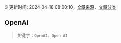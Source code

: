 :alarm_clock: 更新时间: 2024-04-18 08:00:10。[文章来源](/README.md)、[文章分类](/TAGS.md)

## OpenAI


> 关键字：`OpenAI`、`Open AI`



